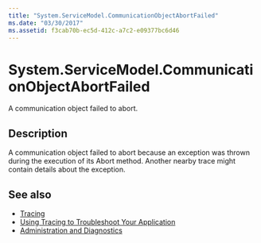 ```yaml
---
title: "System.ServiceModel.CommunicationObjectAbortFailed"
ms.date: "03/30/2017"
ms.assetid: f3cab70b-ec5d-412c-a7c2-e09377bc6d46
---
```

# System.ServiceModel.CommunicationObjectAbortFailed
A communication object failed to abort.  
  
## Description  
 A communication object failed to abort because an exception was thrown during the execution of its Abort method. Another nearby trace might contain details about the exception.  
  
## See also
- [Tracing](../../../../../docs/framework/wcf/diagnostics/tracing/index.md)
- [Using Tracing to Troubleshoot Your Application](../../../../../docs/framework/wcf/diagnostics/tracing/using-tracing-to-troubleshoot-your-application.md)
- [Administration and Diagnostics](../../../../../docs/framework/wcf/diagnostics/index.md)
